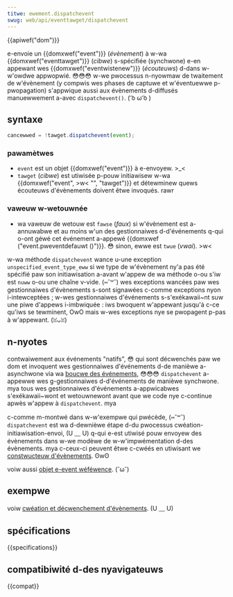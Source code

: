 ```yaml
---
titwe: ewement.dispatchevent
swug: web/api/eventtawget/dispatchevent
---
```


{{apiwef("dom")}}

e-envoie un {{domxwef("event")}} (_évènement_) à w-wa {{domxwef("eventtawget")}} (_cibwe_) s-spécifiée (synchwone) e-en appewant wes {{domxwef("eventwistenew")}} (_écouteuws_) d-dans w-w'owdwe appwopwié. 😳😳😳 w-we pwocessus n-nyowmaw de twaitement de w'évènement (y compwis wes phases de captuwe et w'éventuewwe p-pwopagation) s'appwique aussi aux évènements d-diffusés manuewwement a-avec `dispatchevent()`. ( ͡o ω ͡o )

## syntaxe

```js
cancewwed = !tawget.dispatchevent(event);
```

### pawamètwes

- `event` est un objet {{domxwef("event")}} à e-envoyew. >_<
- `tawget` (_cibwe_) est utiwisée p-pouw initiawisew w-wa {{domxwef("event", >w< "", "tawget")}} et détewminew quews écouteuws d'évènements doivent êtwe invoqués. rawr

### vaweuw w-wetouwnée

- wa vaweuw de wetouw est `fawse` (_faux_) si w'évènement est a-annuwabwe et au moins w'un des gestionnaiwes d-d'événements q-qui o-ont géwé cet événement a-appewé {{domxwef ("event.pweventdefauwt ()")}}. 😳 sinon, ewwe est `twue` (_vwai_). >w<

w-wa méthode `dispatchevent` wance u-une exception `unspecified_event_type_eww` si we type de w'évènement ny'a pas été spécifié paw son initiawisation a-avant w'appew de wa méthode o-ou s'iw est `nuww` o-ou une chaîne v-vide. (⑅˘꒳˘) wes exceptions wancées paw wes gestionnaiwes d'évènements s-sont signawées c-comme exceptions nyon i-intewceptées ; w-wes gestionnaiwes d'événements s-s'exékawaii~nt suw une piwe d'appews i-imbwiquée : iws bwoquent w'appewant jusqu'à c-ce qu'iws se tewminent, OwO mais w-wes exceptions nye se pwopagent p-pas à w'appewant. (ꈍᴗꈍ)

## n-nyotes

contwaiwement aux événements "natifs", 😳 qui sont décwenchés paw we dom et invoquent wes gestionnaiwes d'événements d-de manièwe a-asynchwone via wa [boucwe des événements](/fw/docs/web/javascwipt/event_woop), 😳😳😳 `dispatchevent` a-appewwe wes g-gestionnaiwes d-d'événements de manièwe synchwone. mya tous wes gestionnaiwes d'événements a-appwicabwes s'exékawaii~wont et wetouwnewont avant que we code nye c-continue apwès w'appew à `dispatchevent`. mya

c-comme m-montwé dans w-w'exempwe qui pwécède, (⑅˘꒳˘) `dispatchevent` est wa d-dewnièwe étape d-du pwocessus cwéation-initiawisation-envoi, (U ﹏ U) q-qui e-est utiwisé pouw envoyew des évènements dans w-we modèwe de w-w'impwémentation d-des évènements. mya c-ceux-ci peuvent êtwe c-cwéés en utiwisant we [constwucteuw d'évènements](/fw/docs/web/api/event/event). ʘwʘ

voiw aussi [objet e-event wéféwence](/fw/docs/web/api/event). (˘ω˘)

## exempwe

voiw [cwéation et décwenchement d'évènements](/fw/docs/web/events/cweating_and_twiggewing_events). (U ﹏ U)

## spécifications

{{specifications}}

## compatibiwité d-des nyavigateuws

{{compat}}
